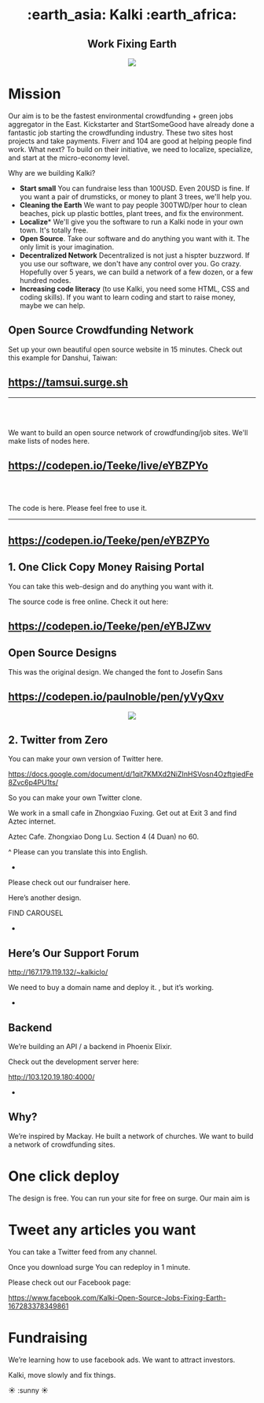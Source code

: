 
<br>
<br>

<h1 align="center"> :earth_asia:    Kalki    :earth_africa: </h1>

<h2 align="center">Work Fixing Earth</h3>

<p align="center">
<img src="http://i.imgur.com/42bYJfQ.jpg">
</p>

# Mission

Our aim is to be the fastest environmental crowdfunding + green jobs aggregator in the East. Kickstarter and StartSomeGood have already done a fantastic job starting the crowdfunding industry. These two sites host projects and take payments. Fiverr and 104 are good at helping people find work. What next? To build on their initiative, we need to localize, specialize, and start at the micro-economy level. 

Why are we building Kalki? 

- **Start small** You can fundraise less than 100USD. Even 20USD is fine. If you want a pair of drumsticks, or money to plant 3 trees, we'll help you. 
- **Cleaning the Earth** We want to pay people 300TWD/per hour to clean beaches, pick up plastic bottles, plant trees, and fix the environment. 
- **Localize*** We'll give you the software to run a Kalki node in your own town. It's totally free. 
- **Open Source**. Take our software and do anything you want with it. The only limit is your imagination. 
- **Decentralized Network** Decentralized is not just a hispter buzzword. If you use our software, we don't have any control over you. Go crazy. Hopefully over 5 years, we can build a network of a few dozen, or a few hundred nodes. 
- **Increasing code literacy** (to use Kalki, you need some HTML, CSS and coding skills). If you want to learn coding and start to raise money, maybe we can help.

## Open Source Crowdfunding Network 

Set up your own beautiful open source website in 15 minutes. Check out this example for Danshui, Taiwan:

## https://tamsui.surge.sh

<hr>

<br><br>

We want to build an open source network of crowdfunding/job sites. We'll make lists of nodes here. 

## https://codepen.io/Teeke/live/eYBZPYo

<br><br>

The code is here. Please feel free to use it. 

<hr>

## https://codepen.io/Teeke/pen/eYBZPYo


## 1. One Click Copy Money Raising Portal

You can take this web-design and do anything you want with it. 

The source code is free online. Check it out here: 

## https://codepen.io/Teeke/pen/eYBJZwv

## Open Source Designs

This was the original design. We changed the font to Josefin Sans

## https://codepen.io/paulnoble/pen/yVyQxv

<p align="center">
<img src="http://i.imgur.com/v6w17QK.jpg">
</p>


## 2. Twitter from Zero

You can make your own version of Twitter here. 

https://docs.google.com/document/d/1qit7KMXd2NiZInHSVosn4OzftgiedFe8Zvc6p4PU1ts/

So you can make your own Twitter clone. 




We work in a small cafe in Zhongxiao Fuxing. Get out at Exit 3 and find Aztec internet. 

Aztec Cafe.  Zhongxiao Dong Lu. Section 4 (4 Duan) no 60.

^ Please can you translate this into English.

*

Please check out our fundraiser here. 


Here’s another design. 

FIND CAROUSEL

*

## Here’s Our Support Forum

http://167.179.119.132/~kalkiclo/

We need to buy a domain name and deploy it. , but it’s working.


*

## Backend

We’re building an API / a backend in Phoenix Elixir. 

Check out the development server here:

http://103.120.19.180:4000/



*



## Why?


We’re inspired by Mackay. He built a network of churches. We want to build a network of crowdfunding sites. 

# One click deploy

The design is free. You can run your site for free on surge. Our main aim is 

# Tweet any articles you want

You can take a Twitter feed from any channel. 

Once you download surge You can redeploy in 1 minute.



Please check out our Facebook page:

https://www.facebook.com/Kalki-Open-Source-Jobs-Fixing-Earth-167283378349861

# Fundraising

We’re learning how to use facebook ads. We want to attract investors. 

Kalki, move slowly and fix things. 

:sunny: :sunny :sunny:





 


























